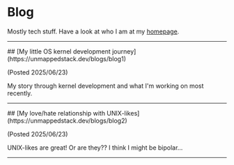 # Blog
Mostly tech stuff. Have a look at who I am at my [homepage](https://unmappedstack.dev).

<hr>
## [My little OS kernel development journey](https://unmappedstack.dev/blogs/blog1)

(Posted 2025/06/23)

My story through kernel development and what I'm working on most recently.
<hr>
## [My love/hate relationship with UNIX-likes](https://unmappedstack.dev/blogs/blog2)

(Posted 2025/06/23)

UNIX-likes are great! Or are they?? I think I might be bipolar...
<hr>
